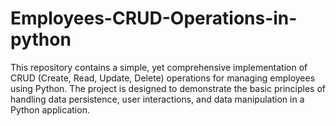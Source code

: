 # Employees-CRUD-Operations-in-python
This repository contains a simple, yet comprehensive implementation of CRUD (Create, Read, Update, Delete) operations for managing employees using Python. The project is designed to demonstrate the basic principles of handling data persistence, user interactions, and data manipulation in a Python application.
